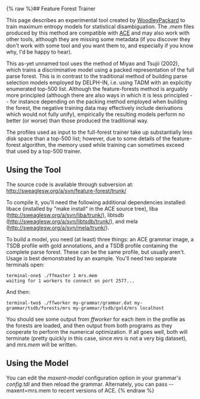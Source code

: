 {% raw %}## Feature Forest Trainer

This page describes an experimental tool created by
[WoodleyPackard](/WoodleyPackard) to train maximum entropy models for
statistical disambiguation. The *.mem* files produced by this method are
compatible with [ACE](https://blog.inductorsoftware.com/docsproto/tools/AceTop) and may also work with other tools,
although they are missing some metadata (if you discover they don't work
with some tool and you want them to, and especially if you know why, I'd
be happy to hear).

This as-yet unnamed tool uses the method of Miyao and Tsujii (2002),
which trains a discriminative model using a packed representation of the
full parse forest. This is in contrast to the traditional method of
building parse selection models employed by DELPH-IN, i.e. using TADM
with an explicitly enumerated top-500 list. Although the feature-forests
method is arguably more principled (although there are also ways in
which it is less principled -- for instance depending on the packing
method employed when building the forest, the negative training data may
effectively include derivations which would not fully unify),
empirically the resulting models perform no better (or worse) than those
produced the traditional way.

The profiles used as input to the full-forest trainer take up
substantially less disk space than a top-500 list; however, due to some
details of the feature-forest algorithm, the memory used while training
can sometimes exceed that used by a top-500 trainer.

## Using the Tool

The source code is available through subversion at:
<http://sweaglesw.org/a/svn/feature-forest/trunk/>

To compile it, you'll need the following additional dependencies
installed: libace (installed by "make install" in the ACE source tree),
liba (<http://sweaglesw.org/a/svn/liba/trunk/>), libtsdb
(<http://sweaglesw.org/a/svn/libtsdb/trunk/>), and mela
(<http://sweaglesw.org/a/svn/mela/trunk/>).

To build a model, you need (at least) three things: an ACE grammar
image, a TSDB profile with gold annotations, and a TSDB profile
containing the complete parse forest. These can be the same profile, but
usually aren't. Usage is best demonstrated by an example. You'll need
two separate terminals open:

    terminal-one$ ./ffmaster 1 mrs.mem
    waiting for 1 workers to connect on port 2577...

And then:

    terminal-two$ ./ffworker my-grammar/grammar.dat my-grammar/tsdb/forests/mrs my-grammar/tsdb/gold/mrs localhost

You should see some output from *ffworker* for each item in the profile
as the forests are loaded, and then output from both programs as they
cooperate to perform the numerical optimization. If all goes well, both
will terminate (pretty quickly in this case, since *mrs* is not a very
big dataset), and *mrs.mem* will be written.

## Using the Model

You can edit the *maxent-model* configuration option in your grammar's
*config.tdl* and then reload the grammar. Alternately, you can pass
--maxent=mrs.mem to recent versions of ACE.
<update date omitted for speed>{% endraw %}